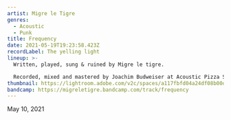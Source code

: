 ```yaml
---
artist: Migre le Tigre
genres:
  - Acoustic
  - Punk
title: Frequency
date: 2021-05-19T19:23:58.423Z
recordLabel: The yelling light
lineup: >-
  Written, played, sung & ruined by Migre le tigre.

  Recorded, mixed and mastered by Joachim Budweiser at Acoustic Pizza Studio Bern.
thumbnail: https://lightroom.adobe.com/v2c/spaces/a117fbfd04a24df08b00dc7343422215/assets/6e478df9f8a627d97091f50cf283b810/revisions/5bd01a1658fe42d49c955933c3d7dc15/renditions/bddce82cfcbbbf6841a7ed16610b03a7
bandcamp: https://migreletigre.bandcamp.com/track/frequency
---
```

May 10, 2021